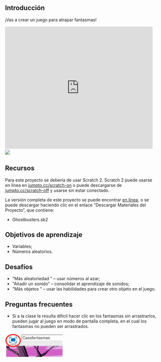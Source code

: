 ## Introducción

¡Vas a crear un juego para atrapar fantasmas!

<div class="scratch-preview">
  <iframe allowtransparency="true" width="485" height="402" src="https://scratch.mit.edu/projects/embed/60787262/?autostart=false" frameborder="0"></iframe>
  <img src="ghost-final.png">
</div>

## Recursos
Para este proyecto se debería de usar Scratch 2. Scratch 2 puede usarse en línea en [jumpto.cc/scratch-on](http://jumpto.cc/scratch-on) o puede descargarse de [jumpto.cc/scratch-off](http://jumpto.cc/scratch-off) y usarse sin estar conectado.

La versión completa de este proyecto se puede encontrar <a href="http://scratch.mit.edu/projects/60787262/#editor">en línea</a>, o se puede descargar haciendo clic en el enlace “Descargar Materiales del Proyecto”, que contiene:

+ Ghostbusters.sb2

## Objetivos de aprendizaje
+ Variables;
+ Números aleatorios.

## Desafíos
+ "Más aleatoriedad " – usar números al azar;
+ "Añadir un sonido" – consolidar el aprendizaje de sonidos;
+ "Más objetos " – usar las habilidades para crear otro objeto en el juego.

## Preguntas frecuentes
+ Si a la clase le resulta difícil hacer clic en los fantasmas sin arrastrarlos, pueden jugar al juego en modo de pantalla completa, en el cual los fantasmas no pueden ser arrastrados.

![screenshot](images/ghost-fullscreen.png)

